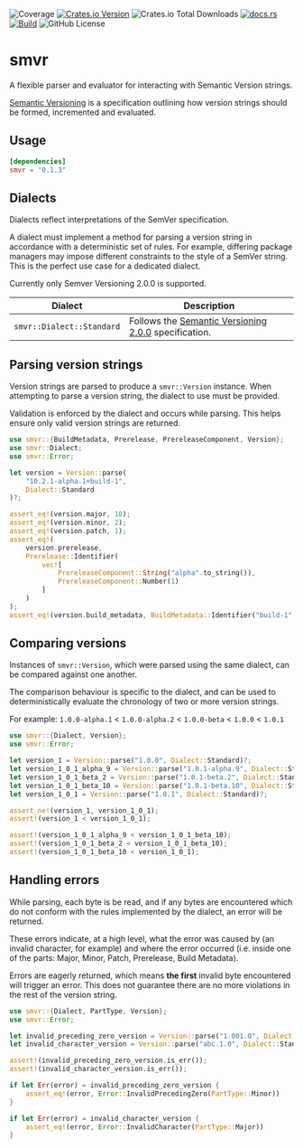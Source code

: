 ![Coverage](https://api.coveragerobot.com/v1/graph/github/ryanmab/smvr/badge.svg?token=c63b202336b40790d0e8963cc595bd90eb0e6d46630e222511)
[![Crates.io Version](https://img.shields.io/crates/v/smvr)](https://crates.io/crates/smvr)
![Crates.io Total Downloads](https://img.shields.io/crates/d/smvr)
[![docs.rs](https://img.shields.io/docsrs/smvr)](https://docs.rs/smvr)
[![Build](https://github.com/ryanmab/smvr/actions/workflows/build.yml/badge.svg)](https://github.com/ryanmab/smvr/actions/workflows/build.yml)
![GitHub License](https://img.shields.io/github/license/ryanmab/smvr)

<!-- cargo-rdme start -->

# smvr

A flexible parser and evaluator for interacting with Semantic Version strings.

[Semantic Versioning](https://semver.org/) is a specification outlining how version strings should
be formed, incremented and evaluated.

## Usage

```toml
[dependencies]
smvr = "0.1.3"
```

## Dialects

Dialects reflect interpretations of the SemVer specification.

A dialect must implement a method for parsing a version string in accordance with a deterministic set of
rules. For example, differing package managers may impose different constraints to the style of a SemVer string. This is
the perfect use case for a dedicated dialect.

Currently only Semver Versioning 2.0.0 is supported.

Dialect | Description
-|-
`smvr::Dialect::Standard` | Follows the [Semantic Versioning 2.0.0](https://semver.org/spec/v2.0.0.html) specification.

## Parsing version strings

Version strings are parsed to produce a `smvr::Version` instance. When attempting to parse a version string, the dialect
to use must be provided.

Validation is enforced by the dialect and occurs while parsing. This helps ensure only valid version strings are returned.

```rust
use smvr::{BuildMetadata, Prerelease, PrereleaseComponent, Version};
use smvr::Dialect;
use smvr::Error;

let version = Version::parse(
    "10.2.1-alpha.1+build-1",
    Dialect::Standard
)?;

assert_eq!(version.major, 10);
assert_eq!(version.minor, 2);
assert_eq!(version.patch, 1);
assert_eq!(
    version.prerelease,
    Prerelease::Identifier(
        vec![
            PrereleaseComponent::String("alpha".to_string()),
            PrereleaseComponent::Number(1)
        ]
    )
);
assert_eq!(version.build_metadata, BuildMetadata::Identifier("build-1".to_string()));
```

## Comparing versions

Instances of `smvr::Version`, which were parsed using the same dialect, can be compared against one another.

The comparison behaviour is specific to the dialect, and can be used to deterministically evaluate the chronology of two or more version strings.

For example: `1.0.0-alpha.1` < `1.0.0-alpha.2` < `1.0.0-beta` < `1.0.0` < `1.0.1`

```rust
use smvr::{Dialect, Version};
use smvr::Error;

let version_1 = Version::parse("1.0.0", Dialect::Standard)?;
let version_1_0_1_alpha_9 = Version::parse("1.0.1-alpha.9", Dialect::Standard)?;
let version_1_0_1_beta_2 = Version::parse("1.0.1-beta.2", Dialect::Standard)?;
let version_1_0_1_beta_10 = Version::parse("1.0.1-beta.10", Dialect::Standard)?;
let version_1_0_1 = Version::parse("1.0.1", Dialect::Standard)?;

assert_ne!(version_1, version_1_0_1);
assert!(version_1 < version_1_0_1);

assert!(version_1_0_1_alpha_9 < version_1_0_1_beta_10);
assert!(version_1_0_1_beta_2 < version_1_0_1_beta_10);
assert!(version_1_0_1_beta_10 < version_1_0_1);
```

## Handling errors

While parsing, each byte is be read, and if any bytes are encountered which do not conform with the rules implemented by
the dialect, an error will be returned.

These errors indicate, at a high level, what the error was caused by (an invalid character, for example) and where
the error occurred (i.e. inside one of the parts: Major, Minor, Patch, Prerelease, Build Metadata).

Errors are eagerly returned, which means **the first** invalid byte encountered will trigger an error. This does not guarantee there are no more
violations in the rest of the version string.

```rust
use smvr::{Dialect, PartType, Version};
use smvr::Error;

let invalid_preceding_zero_version = Version::parse("1.001.0", Dialect::Standard);
let invalid_character_version = Version::parse("abc.1.0", Dialect::Standard);

assert!(invalid_preceding_zero_version.is_err());
assert!(invalid_character_version.is_err());

if let Err(error) = invalid_preceding_zero_version {
    assert_eq!(error, Error::InvalidPrecedingZero(PartType::Minor))
}

if let Err(error) = invalid_character_version {
    assert_eq!(error, Error::InvalidCharacter(PartType::Major))
}
```

<!-- cargo-rdme end -->
